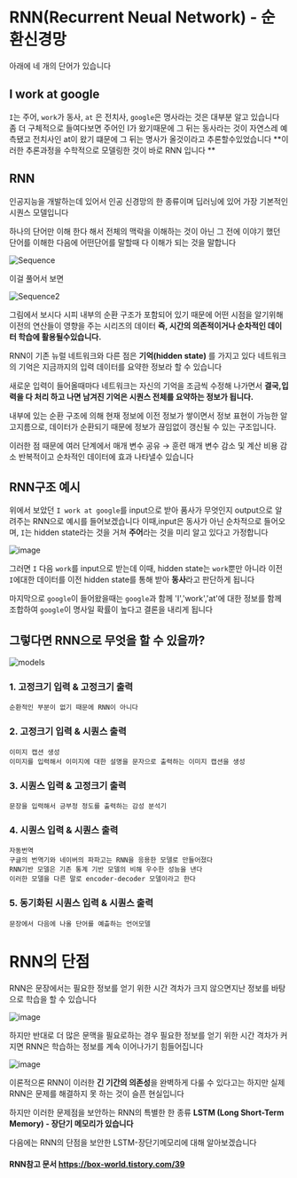 
# RNN(Recurrent Neual Network) - 순환신경망  

아래에 네 개의 단어가 있습니다 
## I work at google

`I`는 주어, `work`가 동사, `at` 은 전치사, `google`은 명사라는 것은 대부분 알고 있습니다 
좀 더 구체적으로 들여다보면 주어인 I가 왔기때문에 그 뒤는 동사라는 것이 자연스레 예측됐고
전치사인 at이 왔기 떄문에 그 뒤는 명사가 올것이라고 추론할수있었습니다 
**이러한 추론과정을 수학적으로 모델링한 것이 바로 RNN 입니다 **  

## RNN

인공지능을 개발하는데 있어서 인공 신경망의 한 종류이며 딥러닝에 있어 가장 기본적인 시퀀스 모델입니다

하나의 단어만 이해 한다 해서 전체의 맥락을 이해하는 것이 아닌 그 전에 이야기 했던 단어를 이해한 다음에 어떤단어를 말할때 다 이해가 되는 것을 말합니다 

![Sequence](https://user-images.githubusercontent.com/80239748/121489612-3821ee00-ca0f-11eb-9be7-c3c42795ed25.JPG)

이걸 풀어서 보면

![Sequence2](https://user-images.githubusercontent.com/80239748/121496553-8a660d80-ca15-11eb-857f-8bfbcb3c294d.JPG)

그림에서 보시다 시피 내부의 순환 구조가 포함되어 있기 때문에 어떤 시점을 알기위해 이전의 연산들이 영향을 주는 시리즈의 데이터 
**즉, 시간의 의존적이거나 순차적인 데이터 학습에 활용될수있습니다.**

RNN이 기존 뉴럴 네트워크와 다른 점은 **기억(hidden state)** 를 가지고 있다 네트워크의 기억은 지금까지의 입력 데이터를 요약한 정보라 할 수 있습니다 

새로운 입력이 들어올때마다 네트워크는 자신의 기억을 조금씩 수정해 나가면서
**결국,입력을 다 처리 하고 나면 남겨진 기억은 시퀀스 전체를 요약하는 정보가 됩니다.** 

내부에 있는 순환 구조에 의해 현재 정보에 이전 정보가 쌓이면서 정보 표현이 가능한 알고지름으로, 데이터가 순환되기 때문에 정보가 끊임없이 갱신될 수 있는 구조입니다.

이러한 점 때문에 여러 단계에서 매개 변수 공유 → 훈련 매개 변수 감소 및 계산 비용 감소 반복적이고 순차적인 데이터에 효과 나타낼수 있습니다 

## RNN구조 예시

위에서 보았던 `I work at google`를 input으로 받아 품사가 무엇인지 output으로 알려주는 RNN으로  예시를 들어보겠습니다 이때,input은 동사가 아닌 순차적으로 들어오며, `I`는 hidden state라는 것을 거쳐 **주어**라는 것을 미리 알고 있다고 가정합니다

![image](https://user-images.githubusercontent.com/80239748/135945449-c9117da9-3bcc-44c3-9557-cd7bf1beab52.png)

그러면 `I` 다음 `work`를 input으로 받는데 이때, hidden state는 `work`뿐만 아니라 이전 `I`에대한 데이터를 이전 hidden state를 통해 받아 **동사**라고 판단하게 됩니다 

마지막으로 `google`이 들어왔을때는 `google`과 함께  'I','work','at'에 대한 정보를 함께 조합하여 `google`이 명사일 확률이 높다고 결론을 내리게 됩니다 

## 그렇다면 RNN으로 무엇을 할 수 있을까?

![models](https://user-images.githubusercontent.com/80239748/121499962-d36b9100-ca18-11eb-99b7-6b268d97e421.JPG)

### 1. 고정크기 입력 & 고정크기 출력 
    순환적인 부분이 없기 때문에 RNN이 아니다

### 2. 고정크기 입력 & 시퀀스 출력 
    이미지 캡션 생성
    이미지를 입력해서 이미지에 대한 설명을 문자으로 출력하는 이미지 캡션을 생성

### 3. 시퀀스 입력 & 고정크기 출력 
    문장을 입력해서 긍부정 정도를 출력하는 감성 분석기 

### 4. 시퀀스 입력 & 시퀀스 출력 
    자동번역 
    구글의 번역기와 네이버의 파파고는 RNN을 응용한 모델로 만들어졌다
    RNN기반 모델은 기존 통계 기반 모델의 비해 우수한 성능을 낸다
    이러한 모델을 다른 말로 encoder-decoder 모델이라고 한다

### 5. 동기화된 시퀀스 입력 & 시퀀스 출력
    문장에서 다음에 나올 단어를 예츨하는 언어모델 
    
# RNN의 단점 

RNN은 문장에서는 필요한 정보를 얻기 위한 시간 격차가 크지 않으면지난 정보를 바탕으로 학습을 할 수 있습니다

![image](https://user-images.githubusercontent.com/80239748/122632482-0515e380-d10e-11eb-85c6-fcc22a9491fb.png)

하지만 반대로 더 많은 문맥을 필요로하는 경우 필요한 정보를 얻기 위한 시간 격차가 커지면 RNN은 학습하는 정보를 계속 이어나가기 힘들어집니다

![image](https://user-images.githubusercontent.com/80239748/122632497-1828b380-d10e-11eb-9b03-e2b4b4312005.png)

이론적으론 RNN이 이러한 **긴 기간의 의존성**을 완벽하게 다룰 수 있다고는 하지만 실제 RNN은 문제를 해결하지 못 하는 것이 슬픈 현실입니다  

하지만 이러한 문제점을 보안하는 RNN의 특별한 한 종류 **LSTM (Long Short-Term Memory) - 장단기 메모리가 있습니다**

다음에는 RNN의 단점을 보안한 LSTM-장단기메모리에 대해 알아보겠습니다 

#### RNN참고 문서 https://box-world.tistory.com/39